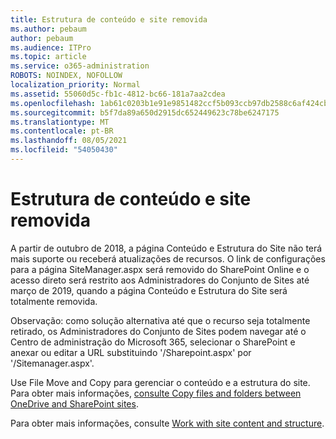 ```yaml
---
title: Estrutura de conteúdo e site removida
ms.author: pebaum
author: pebaum
ms.audience: ITPro
ms.topic: article
ms.service: o365-administration
ROBOTS: NOINDEX, NOFOLLOW
localization_priority: Normal
ms.assetid: 55060d5c-fb1c-4812-bc66-181a7aa2cdea
ms.openlocfilehash: 1ab61c0203b1e91e9851482ccf5b093ccb97db2588c6af424cbf24c51e7fbcda
ms.sourcegitcommit: b5f7da89a650d2915dc652449623c78be6247175
ms.translationtype: MT
ms.contentlocale: pt-BR
ms.lasthandoff: 08/05/2021
ms.locfileid: "54050430"
---
```

# <a name="site-and-content-structure-removed"></a>Estrutura de conteúdo e site removida

A partir de outubro de 2018, a página Conteúdo e Estrutura do Site não terá mais suporte ou receberá atualizações de recursos. O link de configurações para a página SiteManager.aspx será removido do SharePoint Online e o acesso direto será restrito aos Administradores do Conjunto de Sites até março de 2019, quando a página Conteúdo e Estrutura do Site será totalmente removida. 

Observação: como solução alternativa até que o recurso seja totalmente retirado, os Administradores do Conjunto de Sites podem navegar até o Centro de administração do Microsoft 365, selecionar o SharePoint e anexar ou editar a URL substituindo '/Sharepoint.aspx' por '/Sitemanager.aspx'. 


Use File Move and Copy para gerenciar o conteúdo e a estrutura do site. Para obter mais informações, [consulte Copy files and folders between OneDrive and SharePoint sites](https://support.office.com/article/copy-files-and-folders-between-onedrive-and-sharepoint-sites-67a6323e-7fd4-4254-99a8-35613492a82f). 

Para obter mais informações, consulte [Work with site content and structure](https://support.office.com/article/Work-with-site-content-and-structure-30fcaad9-02b1-4347-8b03-e1ccc5a4c19f).
